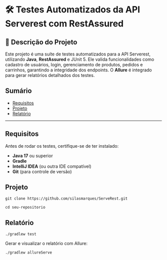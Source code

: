 # 🛠️ Testes Automatizados da API Serverest com RestAssured

## 📖 Descrição do Projeto
Este projeto é uma suíte de testes automatizados para a API Serverest, utilizando **Java**, **RestAssured** e JUnit 5. Ele valida funcionalidades como cadastro de usuários, login, gerenciamento de produtos, pedidos e carrinhos, garantindo a integridade dos endpoints. O **Allure** é integrado para gerar relatórios detalhados dos testes.
 
## Sumário

- [Requisitos](#requisitos)
- [Projeto](#projeto)
- [Relatório](#relatorios)

---

## Requisitos
Antes de rodar os testes, certifique-se de ter instalado:
- **Java 17** ou superior
- **Gradle**
- **IntelliJ IDEA** (ou outra IDE compatível)
- **Git** (para controle de versão)

## Projeto
```
git clone https://github.com/silasmarques/ServeRest.git

cd seu-repositorio
```
## Relatório 
```
./gradlew test
```
Gerar e visualizar o relatório com Allure:
```
./gradlew allureServe
```

